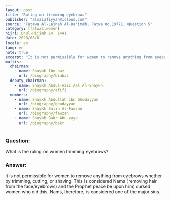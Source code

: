 ```yaml
---
layout: post
title: "Ruling on trimming eyebrows"
publisher: "alsalafiyyah@icloud.com"
source: "Fatawa Al-Lajnah Al-Da'imah, Fatwa no.19771, Question 5"
category: [fatwas,women]
hijri: Dhul-Hijjah 14, 1441
date: 2020/08/8
locale: en
lang: en
note: true
excerpt: "It is not permissible for women to remove anything from eyebrows whether by trimming, cutting, or shaving."
muftis:
  chairman: 
    - name: Shaykh Ibn baz
      url: /biography/binbaz
  deputy_chairman:
    - name: Shaykh Abdul-Aziz Aal Al-Shaykh
      url: /biography/afifi
  members: 
    - name: Shaykh Abdullah ibn Ghudayyan
      url: /biography/ghudayyan
    - name: Shaykh Salih Al-Fawzan
      url: /biography/fawzan
    - name: Shaykh Bakr Abu zayd
      url: /biography/bakr
---
```


### Question: 

What is the ruling on women trimming eyebrows?

### Answer: 

It is not permissible for women to remove anything from eyebrows whether by trimming, cutting, or shaving. This is considered Nams (removing hair from the face/eyebrows) and the Prophet peace be upon him) cursed women who did this. Nams, therefore, is considered one of the major sins. 
